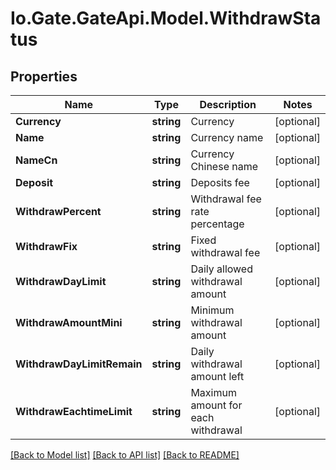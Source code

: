 
# Io.Gate.GateApi.Model.WithdrawStatus

## Properties

Name | Type | Description | Notes
------------ | ------------- | ------------- | -------------
**Currency** | **string** | Currency | [optional] 
**Name** | **string** | Currency name | [optional] 
**NameCn** | **string** | Currency Chinese name | [optional] 
**Deposit** | **string** | Deposits fee | [optional] 
**WithdrawPercent** | **string** | Withdrawal fee rate percentage | [optional] 
**WithdrawFix** | **string** | Fixed withdrawal fee | [optional] 
**WithdrawDayLimit** | **string** | Daily allowed withdrawal amount | [optional] 
**WithdrawAmountMini** | **string** | Minimum withdrawal amount | [optional] 
**WithdrawDayLimitRemain** | **string** | Daily withdrawal amount left | [optional] 
**WithdrawEachtimeLimit** | **string** | Maximum amount for each withdrawal | [optional] 

[[Back to Model list]](../README.md#documentation-for-models)
[[Back to API list]](../README.md#documentation-for-api-endpoints)
[[Back to README]](../README.md)
